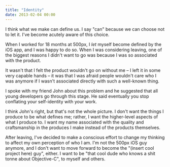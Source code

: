```yaml
---
title: "Identity"
date: 2013-02-04 00:00
---
```


<p>I think what we make can define us. I say "can" because we can choose not to let it. I've become acutely aware of this choice. </p>

<p>When I worked for 18 months at 500px, I <em>let</em> myself become defined by the iOS app, and I was happy to do so. When I was considering leaving, one of the biggest reasons I didn't want to go was because I was so associated with the product. </p>

<p>It wasn't that I felt the product wouldn't go on without me – I left it in some very capable hands – it was that I was afraid people wouldn't care who I was anymore if I wasn't associated directly with such a well-known thing. </p>

<p>I spoke with my friend John about this problem and he suggested that all young developers go through this stage. He said eventually you stop conflating your self-identity with your work. </p>

<p>I think John's right, but that's not the whole picture. I don't want the things I produce to be what defines me; rather, I want the higher-level aspects of what I produce to. I want my name associated with the quality and craftsmanship in the produces I make instead of the products themselves.</p>

<p>After leaving, I've decided to make a conscious effort to change my thinking to affect my own perception of who I am. I'm not the 500px iOS guy anymore, and I don't want to move forward to become the "(insert cool project here) guy", either. I want to be "that cool dude who knows a shit tonne about Objective-C", to myself and others. </p>

<!-- more -->


